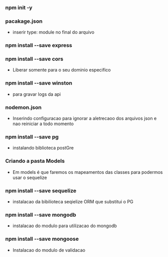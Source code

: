 ### npm init -y

### pacakage.json
- inserir type: module no final do arquivo

### npm install --save express

### npm install --save cors
- Liberar somente para o seu dominio especifico

### npm install --save winston
- para gravar logs da api

### nodemon.json
- Inserindo configuracao para ignorar a aletrecaoo dos
arquivos json e nao reiniciar a todo momento

### npm install --save pg
- instalando biblioteca postGre

### Criando a pasta Models
- Em models é que faremos os mapeamentos das classes para
podermos usar o sequelize

### npm install --save sequelize
- instalacao da bibilioteca seqielize ORM que substitui o PG

### npm install --save mongodb
- instalacao do modulo para utilizacao do mongodb

### npm install --save mongoose
- Instalacao do modulo de validacao
